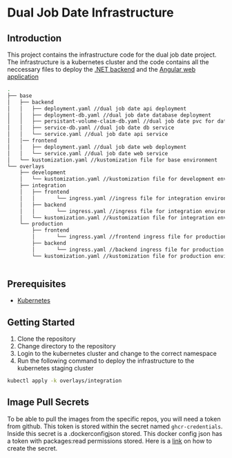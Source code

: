 # Dual Job Date Infrastructure

## Introduction

This project contains the infrastructure code for the dual job date project. The infrastructure is a kubernetes cluster and the code contains all the neccessary files to deploy the [.NET backend](https://github.com/FH-JOANNEUM-MSD/dual-job-date-api) and the [Angular web application](https://github.com/FH-JOANNEUM-MSD/dual-job-date-web)

```bash
.
├── base
│   ├── backend
│   │   ├── deployment.yaml //dual job date api deployment
│   │   ├── deployment-db.yaml //dual job date database deployment
│   │   ├── persistant-volume-claim-db.yaml //dual job date pvc for database deployment
│   │   ├── service-db.yaml //dual job date db service
│   │   └── service.yaml //dual job date api service
│   │── frontend
│   │   ├── deployment.yaml //dual job date web deployment
│   │   └── service.yaml //dual job date web service
│   └── kustomization.yaml //kustomization file for base environment
└── overlays
    ├── development
    │   └── kustomization.yaml //kustomization file for development environment
    ├── integration
    │   ├── frontend
    │   │       └── ingress.yaml //ingress file for integration environment
    │   ├── backend
    │   │       └── ingress.yaml //ingress file for integration environment
    │   └── kustomization.yaml //kustomization file for integration environment
    └── production
        ├── frontend
        │       └── ingress.yaml //frontend ingress file for production environment
        ├── backend
        │       └── ingress.yaml //backend ingress file for production environment
        └── kustomization.yaml //kustomization file for production environment
        

```

## Prerequisites

- [Kubernetes](https://kubernetes.io/)

## Getting Started

1. Clone the repository
2. Change directory to the repository
3. Login to the kubernetes cluster and change to the correct namespace
4. Run the following command to deploy the infrastructure to the kubernetes staging cluster

```bash
kubectl apply -k overlays/integration
```

## Image Pull Secrets

To be able to pull the images from the specific repos, you will need a token from github. This token is stored within the secret named `ghcr-credentials`. Inside this secret is a .dockerconfigjson stored. This docker config json has a token with packages:read permissions stored. Here is a [link](https://dev.to/asizikov/using-github-container-registry-with-kubernetes-38fb) on how to create the secret.
